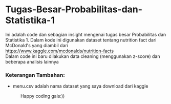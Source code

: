 # Tugas-Besar-Probabilitas-dan-Statistika-1
Ini adalah code dan sebagian insight mengenai tugas besar Probabilitas dan Statistika 1. Dalam kode ini digunakan dataset tentang nutrition fact dari McDonald's yang diambil dari https://www.kaggle.com/mcdonalds/nutrition-facts <br>
Dalam code ini baru dilakukan data cleaning (menggunakan z-score) dan beberapa analisis lainnya <br>

<h3> Keterangan Tambahan: </h3>
<ul> 
  <li> menu.csv adalah nama dataset yang saya download dari kaggle </li>
<ul>
Happy coding gais:))
